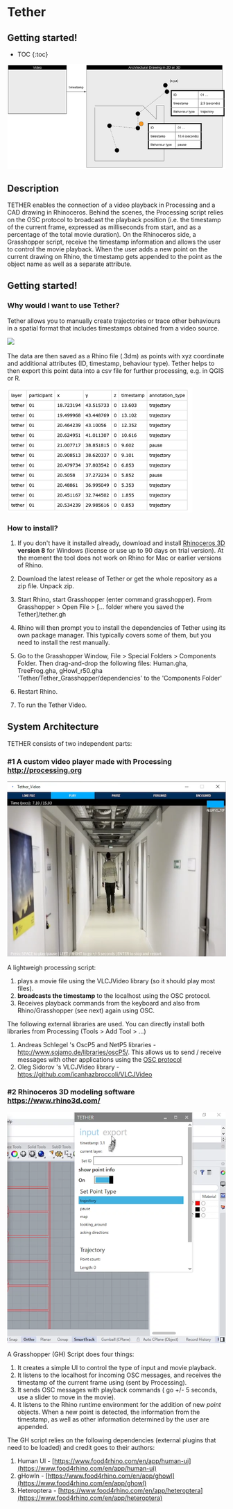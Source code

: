 
# Tether

## Getting started!
* TOC
{:toc}



![](docs/assets/diagram.png)

## Description
TETHER enables the connection of a video playback in Processing and a CAD drawing in Rhinoceros. Behind the scenes, the Processing script relies on the OSC protocol to broadcast the playback position (i.e. the timestamp of the current frame, expressed as milliseconds from start, and as a percentage of the total movie duration). On the Rhinoceros side, a Grasshopper script, receive the timestamp information and allows the user to control the movie playback. When the user adds a new point on the current drawing on Rhino, the timestamp gets appended to the point as the object name as well as a separate attribute.  

## Getting started!

### Why would I want to use Tether?
Tether allows you to manually create trajectories or trace other behaviours in a spatial format that includes timestamps obtained from a video source.

![](docs/assets/screenshot_tutorial.png)

The data are then saved as a Rhino file (.3dm) as points with xyz coordinate and additional attributes (ID, timestamp, behaviour type). Tether helps to then export this point data into a csv file for further processing, e.g. in QGIS or R.

![](docs/assets/csvexport_screenshot.png)

### How to install?
1. If you don't have it installed already, download and install [Rhinoceros 3D](https://www.rhino3d.com/) **version 8** for Windows (license or use up to 90 days on trial version). At the moment the tool does not work on Rhino for Mac or earlier versions of Rhino. 
2. Download the latest release of Tether or get the whole repository as a zip file. Unpack zip.
3. Start Rhino, start Grasshopper (enter command grasshopper). From Grasshopper > Open File > [... folder where you saved the Tether]/tether.gh
4. Rhino will then prompt you to install the dependencies of Tether using its own package manager. This typically covers some of them, but you need to install the rest manually.
5. Go to the Grasshopper Window, File > Special Folders > Components Folder. Then drag-and-drop the following files: Human.gha, TreeFrog.gha, gHowl_r50.gha 'Tether/Tether_Grasshopper/dependencies' to the 'Components Folder'
6. Restart Rhino.
   
4. To run the Tether Video.

## System Architecture

TETHER consists of two independent parts:

### #1 A custom video player made with Processing http://processing.org

![The Tether videoplayer](docs/assets/Tether_videoplayer.png)

A lightweigh processing script:
1. plays a movie file using the VLCJVideo library (so it should play most files).
2. **broadcasts the timestamp** to the localhost using the OSC protocol. 
3. Receives playback commands from the keyboard and also from Rhino/Grasshopper (see next) again using OSC.

The following external libraries are used. You can directly install both libraries from Processing (Tools > Add Tool > ...)

1. Andreas Schlegel 's OscP5 and NetP5 libraries - http://www.sojamo.de/libraries/oscP5/. This allows us to send / receive messages with other applications using the [OSC protocol](http://opensoundcontrol.org/introduction-osc)
1. Oleg Sidorov 's VLCJVideo library - https://github.com/icanhazbroccoli/VLCJVideo

### #2 Rhinoceros 3D modeling software https://www.rhino3d.com/

![The Tether Annotation tool](docs/assets/Tether_rhino.png)

A Grasshopper (GH) Script does four things:

1. It creates a simple UI to control the type of input and movie playback.
1. It listens to the localhost for incoming OSC messages, and receives the timestamp of the current frame using (sent by Processing).
1. It sends OSC messages with playback commands ( go +/- 5 seconds, use a slider to move in the movie).
1. It listens to the Rhino runtime environment for the addition of new *point* objects. When a new point is detected, the information from the timestamp, as well as other information determined by the user are appended.

The GH script relies on the following dependencies (external plugins that need to be loaded) and credit goes to their authors:
1. Human UI - [https://www.food4rhino.com/en/app/human-ui](https://www.food4rhino.com/en/app/human-ui)
1. gHowln - [https://www.food4rhino.com/en/app/ghowl](https://www.food4rhino.com/en/app/ghowl)
1. Heteroptera - [https://www.food4rhino.com/en/app/heteroptera](https://www.food4rhino.com/en/app/heteroptera)
